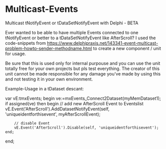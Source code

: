 # Multicast-Events
Multicast tNotifyEvent or tDataSetNotifyEvent with Delphi - BETA

Ever wanted to be able to have multiple Events connected to one tNotifyEvent or better to a tDataSetNotifyEvent like AfterScroll?
I used the code-snippets from https://www.delphipraxis.net/143341-event-multicast-problem-howto-sender-methodname.html to create a new component / unit for usage.

Be sure that this is used only for internal purpouse and you can use the unit totally free for your own projects but pls test everything.
The creator of this unit cannot be made responsible for any damage you've made by using this and not testing it in your own environment.

Example-Usage in a tDataset descant:

var
	vE:tmxEvents;
begin
	ve:=mxEvents_Connect2Dataset(myMemDataset1);
	if assigned(ve) then begin
		// add new AfterScroll Event to Eventslist
		vE.Event('AfterScroll').AddDatasetNotifyEvent(self, 'uniqueidentforthisevent', myAfterScrollEvent);
		
		// disable Event
		vE.Event('AfterScroll').Disable(self, 'uniqueidentforthisevent');
	end;
end;
